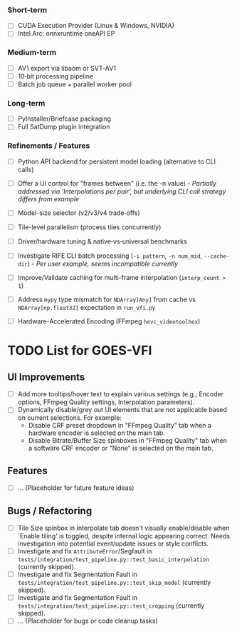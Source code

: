 ### Short‑term
- [ ] CUDA Execution Provider (Linux & Windows, NVIDIA)
- [ ] Intel Arc: onnxruntime oneAPI EP

### Medium‑term
- [ ] AV1 export via libaom or SVT‑AV1
- [ ] 10‑bit processing pipeline
- [ ] Batch job queue + parallel worker pool

### Long‑term
- [ ] PyInstaller/Briefcase packaging
- [ ] Full SatDump plugin integration

### Refinements / Features
- [ ] Python API backend for persistent model loading (alternative to CLI calls)
- [ ] Offer a UI control for "frames between" (i.e. the -n value) - *Partially addressed via 'Interpolations per pair', but underlying CLI call strategy differs from example*
- [ ] Model-size selector (v2/v3/v4 trade‑offs)
- [ ] Tile-level parallelism (process tiles concurrently)
- [ ] Driver/hardware tuning & native‑vs‑universal benchmarks
- [ ] Investigate RIFE CLI batch processing (`-i pattern`, `-n num_mid`, `--cache-dir`) - *Per user example, seems incompatible currently*
- [ ] Improve/Validate caching for multi-frame interpolation (`interp_count > 1`)
- [ ] Address `mypy` type mismatch for `NDArray[Any]` from cache vs `NDArray[np.float32]` expectation in `run_vfi.py`
- [ ] Hardware-Accelerated Encoding (FFmpeg `hevc_videotoolbox`)



# TODO List for GOES-VFI

## UI Improvements

- [ ] Add more tooltips/hover text to explain various settings (e.g., Encoder options, FFmpeg Quality settings, Interpolation parameters).
- [ ] Dynamically disable/grey out UI elements that are not applicable based on current selections. For example:
    - Disable CRF preset dropdown in "FFmpeg Quality" tab when a hardware encoder is selected on the main tab.
    - Disable Bitrate/Buffer Size spinboxes in "FFmpeg Quality" tab when a software CRF encoder or "None" is selected on the main tab.

## Features

- [ ] ... (Placeholder for future feature ideas)

## Bugs / Refactoring

- [ ] Tile Size spinbox in Interpolate tab doesn't visually enable/disable when 'Enable tiling' is toggled, despite internal logic appearing correct. Needs investigation into potential event/update issues or style conflicts.
- [ ] Investigate and fix `AttributeError`/Segfault in `tests/integration/test_pipeline.py::test_basic_interpolation` (currently skipped).
- [ ] Investigate and fix Segmentation Fault in `tests/integration/test_pipeline.py::test_skip_model` (currently skipped).
- [ ] Investigate and fix Segmentation Fault in `tests/integration/test_pipeline.py::test_cropping` (currently skipped).
- [ ] ... (Placeholder for bugs or code cleanup tasks)